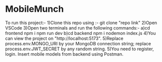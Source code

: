 # MobileMunch

To run this project:-
1)Clone this repo using :- git clone "repo link"
2)Open VSCode
3)Open two terminals and run the following commands:-
  a)cd frontend
    npm i
    npm run dev
  b)cd backend
    npm i
    nodemon index.js
4)You can view the project on "http://localhost:5173".
5)Replace process.env.MONGO_URI by your MongoDB connection string; replace process.env.JWT_SECRET by any random string.
5)You need to register, login. Insert mobile models from backend using Postman.
